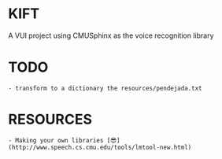 # KIFT
A VUI project using CMUSphinx as the voice recognition library

# TODO
	- transform to a dictionary the resources/pendejada.txt

# RESOURCES
	- Making your own libraries [😎](http://www.speech.cs.cmu.edu/tools/lmtool-new.html)
